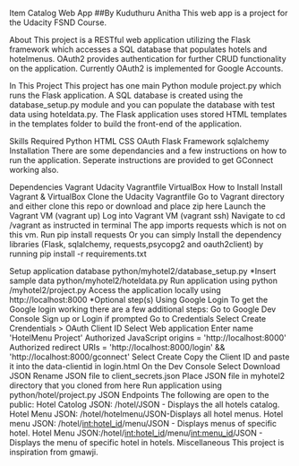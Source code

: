 Item Catalog Web App
##By Kuduthuru Anitha This web app is a project for the Udacity FSND Course.

About
This project is a RESTful web application utilizing the Flask framework which accesses a SQL database that populates hotels and hotelmenus. OAuth2 provides authentication for further CRUD functionality on the application. Currently OAuth2 is implemented for Google Accounts.

In This Project
This project has one main Python module project.py which runs the Flask application. A SQL database is created using the database_setup.py module and you can populate the database with test data using hoteldata.py. The Flask application uses stored HTML templates in the templates folder to build the front-end of the application.

Skills Required
Python
HTML
CSS
OAuth
Flask Framework
sqlalchemy
Installation
There are some dependancies and a few instructions on how to run the application. Seperate instructions are provided to get GConnect working also.

Dependencies
Vagrant
Udacity Vagrantfile
VirtualBox
How to Install
Install Vagrant & VirtualBox
Clone the Udacity Vagrantfile
Go to Vagrant directory and either clone this repo or download and place zip here
Launch the Vagrant VM (vagrant up)
Log into Vagrant VM (vagrant ssh)
Navigate to cd /vagrant as instructed in terminal
The app imports requests which is not on this vm. Run pip install requests
Or you can simply Install the dependency libraries (Flask, sqlalchemy, requests,psycopg2 and oauth2client) by running pip install -r requirements.txt

Setup application database python/myhotel2/database_setup.py
*Insert sample data python/myhotel2/hoteldata.py
Run application using python /myhotel2/project.py
Access the application locally using http://localhost:8000
*Optional step(s)
Using Google Login
To get the Google login working there are a few additional steps:
Go to Google Dev Console
Sign up or Login if prompted
Go to Credentials
Select Create Crendentials > OAuth Client ID
Select Web application
Enter name 'HotelMenu Project'
Authorized JavaScript origins = 'http://localhost:8000'
Authorized redirect URIs = 'http://localhost:8000/login' && 'http://localhost:8000/gconnect'
Select Create
Copy the Client ID and paste it into the data-clientid in login.html
On the Dev Console Select Download JSON
Rename JSON file to client_secrets.json
Place JSON file in myhotel2 directory that you cloned from here
Run application using python/hotel/project.py
JSON Endpoints
The following are open to the public:
Hotel Catolog JSON: /hotel/JSON - Displays the all hotels catalog.
Hotel Menu JSON: /hotel/hotelmenu/JSON-Displays all hotel menus.
Hotel menu JSON: /hotel/<int:hotel_id>/menu/JSON - Displays menus of specific hotel. 
Hotel Menu JSON:/hotel/<int:hotel_id>/menu/<int:menu_id>/JSON  - Displays the menu of specific hotel in hotels.
Miscellaneous
This project is inspiration from gmawji.

